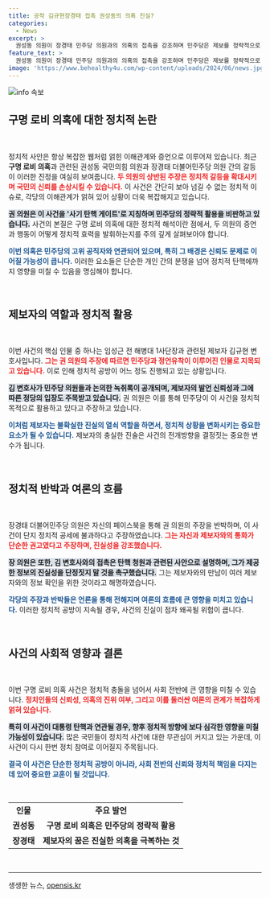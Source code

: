 ```yaml
---
title: 공작 김규현장경태 접촉 권성동의 의혹 진실?
categories:
  - News
excerpt: >
  권성동 의원이 장경태 민주당 의원과의 의혹의 접촉을 강조하며 민주당은 제보를 정략적으로 활용했다고 주장. 장 의원은 이를 반박하며 구명 로비 의혹의 실체를 강조하는 상황! 누가 진실을 숨기고 있는 걸까? 클릭해서 진실을 밝혀보세요!
feature_text: >
  권성동 의원이 장경태 민주당 의원과의 의혹의 접촉을 강조하며 민주당은 제보를 정략적으로 활용했다고 주장. 장 의원은 이를 반박하며 구명 로비 의혹의 실체를 강조하는 상황! 누가 진실을 숨기고 있는 걸까? 클릭해서 진실을 밝혀보세요!
image: 'https://www.behealthy4u.com/wp-content/uploads/2024/06/news.jpg'
---
```


<p><img src="https://www.behealthy4u.com/wp-content/uploads/2024/06/news.jpg" alt="info 속보" /></p>

<h2 data-ke-size="size26">구명 로비 의혹에 대한 정치적 논란</h2>

<p data-ke-size="size16">&nbsp;</p>

<p>정치적 사안은 항상 복잡한 웹처럼 얽힌 이해관계와 증언으로 이루어져 있습니다. 최근 <strong>구명 로비 의혹</strong>과 관련된 권성동 국민의힘 의원과 장경태 더불어민주당 의원 간의 갈등이 이러한 진정을 여실히 보여줍니다. <b><span style="color: #ee2323;">두 의원의 상반된 주장은 정치적 갈등을 확대시키며 국민의 신뢰를 손상시킬 수 있습니다.</span></b> 이 사건은 간단히 보아 넘길 수 없는 정치적 이슈로, 각당의 이해관계가 얽혀 있어 상황이 더욱 복잡해지고 있습니다. </p>

<p><b><span style="background-color: #21538527;">권 의원은 이 사건을 '사기 탄핵 게이트'로 지칭하며 민주당의 정략적 활용을 비판하고 있습니다.</span></b> 사건의 본질은 구명 로비 의혹에 대한 정치적 해석이란 점에서, 두 의원의 증언과 행동이 어떻게 정치적 효력을 발휘하는지를 주의 깊게 살펴보아야 합니다. </p>

<p><b><span style="color: #1a5490;">이번 의혹은 민주당의 고위 공직자와 연관되어 있으며, 특히 그 배경은 신뢰도 문제로 이어질 가능성이 큽니다.</span></b> 이러한 요소들은 단순한 개인 간의 분쟁을 넘어 정치적 탄핵에까지 영향을 미칠 수 있음을 명심해야 합니다.</p>

<p data-ke-size="size16">&nbsp;</p>

<h2 data-ke-size="size26">제보자의 역할과 정치적 활용</h2>

<p data-ke-size="size16">&nbsp;</p>

<p>이번 사건의 핵심 인물 중 하나는 임성근 전 해병대 1사단장과 관련된 제보자 김규현 변호사입니다. <b><span style="color: #ee2323;">그는 권 의원의 주장에 따르면 민주당과 정언유착이 이루어진 인물로 지목되고 있습니다.</span></b> 이로 인해 정치적 공방이 어느 정도 진행되고 있는 상황입니다. </p>

<p><b><span style="background-color: #21538527;">김 변호사가 민주당 의원들과 논의한 녹취록이 공개되며, 제보자의 발언 신뢰성과 그에 따른 정당의 입장도 주목받고 있습니다.</span></b> 권 의원은 이를 통해 민주당이 이 사건을 정치적 목적으로 활용하고 있다고 주장하고 있습니다. </p>

<p><b><span style="color: #1a5490;">이처럼 제보자는 불확실한 진실의 열쇠 역할을 하면서, 정치적 상황을 변화시키는 중요한 요소가 될 수 있습니다.</span></b> 제보자의 충실한 진술은 사건의 전개방향을 결정짓는 중요한 변수가 됩니다.</p>

<p data-ke-size="size16">&nbsp;</p>

<h2 data-ke-size="size26">정치적 반박과 여론의 흐름</h2>

<p data-ke-size="size16">&nbsp;</p>

<p>장경태 더불어민주당 의원은 자신의 페이스북을 통해 권 의원의 주장을 반박하며, 이 사건이 단지 정치적 공세에 불과하다고 주장하였습니다. <b><span style="color: #ee2323;">그는 자신과 제보자와의 통화가 단순한 권고였다고 주장하며, 진실성을 강조했습니다.</span></b> </p>

<p><b><span style="background-color: #21538527;">장 의원은 또한, 김 변호사와의 접촉은 탄핵 청원과 관련된 사안으로 설명하며, 그가 제공한 정보의 진실성을 단정짓지 말 것을 촉구했습니다.</span></b> 그는 제보자와의 만남이 여러 제보자와의 정보 확인을 위한 것이라고 해명하였습니다. </p>

<p><b><span style="color: #1a5490;">각당의 주장과 반박들은 언론을 통해 전해지며 여론의 흐름에 큰 영향을 미치고 있습니다.</span></b> 이러한 정치적 공방이 지속될 경우, 사건의 진실이 점차 왜곡될 위험이 큽니다.</p>

<p data-ke-size="size16">&nbsp;</p>

<h2 data-ke-size="size26">사건의 사회적 영향과 결론</h2>

<p data-ke-size="size16">&nbsp;</p>

<p>이번 구명 로비 의혹 사건은 정치적 충돌을 넘어서 사회 전반에 큰 영향을 미칠 수 있습니다. <b><span style="color: #ee2323;">정치인들의 신뢰성, 의혹의 진위 여부, 그리고 이를 둘러싼 여론의 관계가 복잡하게 얽혀 있습니다.</span></b> </p>

<p><b><span style="background-color: #21538527;">특히 이 사건이 대통령 탄핵과 연관될 경우, 향후 정치적 방향에 보다 심각한 영향을 미칠 가능성이 있습니다.</span></b> 많은 국민들이 정치적 사건에 대한 무관심이 커지고 있는 가운데, 이 사건이 다시 한번 정치 참여로 이어질지 주목됩니다. </p>

<p><b><span style="color: #1a5490;">결국 이 사건은 단순한 정치적 공방이 아니라, 사회 전반의 신뢰와 정치적 책임을 다지는 데 있어 중요한 교훈이 될 것입니다.</span></b> </p>

<p data-ke-size="size16">&nbsp;</p>

<table>
    <tr>
        <td style="text-align: center; height: 17px;"><b>인물</b></td>
        <td style="text-align: center; height: 17px;"><b>주요 발언</b></td>
    </tr>
    <tr>
        <td style="text-align: center; height: 17px;"><b>권성동</b></td>
        <td style="text-align: center; height: 17px;"><b>구명 로비 의혹은 민주당의 정략적 활용</b></td>
    </tr>
    <tr>
        <td style="text-align: center; height: 17px;"><b>장경태</b></td>
        <td style="text-align: center; height: 17px;"><b>제보자의 꿈은 진실한 의혹을 극복하는 것</b></td>
    </tr>
</table>

<p data-ke-size="size16">&nbsp;</p>

<hr />
생생한 뉴스, <a href="https://opensis.kr" rel="dofollow">opensis.kr</a>


